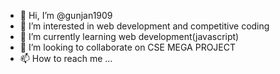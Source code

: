 - 👋 Hi, I’m @gunjan1909
- 👀 I’m interested in web development and competitive coding
- 🌱 I’m currently learning web development(javascript)
- 💞️ I’m looking to collaborate on CSE MEGA PROJECT
- 📫 How to reach me ...

<!---
gunjan1909/gunjan1909 is a ✨ special ✨ repository because its `README.md` (this file) appears on your GitHub profile.
You can click the Preview link to take a look at your changes.
--->
